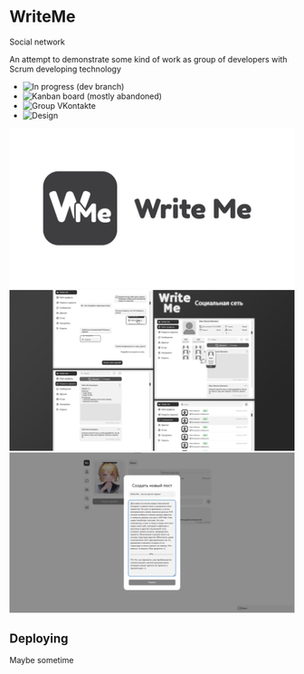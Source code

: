 # WriteMe
 Social network

An attempt to demonstrate some kind of work as group of developers with Scrum developing technology
 
- ![In progress (dev branch)](https://github.com/AigizIskuzhin/WriteMe/tree/dev)
- ![Kanban board (mostly abandoned)](https://github.com/AigizIskuzhin/WriteMe/projects/1)
- ![Group VKontakte](https://vk.com/writemedev)
- ![Design](https://github.com/AigizIskuzhin/WriteMe/tree/release/Documentation/Design/Website)

![](https://github.com/AigizIskuzhin/WriteMe/blob/release/Documentation/Design/Website/Images/Logo.png)
![ ](https://github.com/AigizIskuzhin/WriteMe/blob/dev/Documentation/Design/Website/Images/PresentationSmall.png)
![](https://github.com/AigizIskuzhin/WriteMe/blob/release/Documentation/Design/Website/Images/UqIN12sZJik.jpg)


Deploying
-
Maybe sometime

